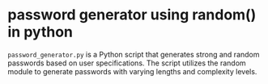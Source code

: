 # password generator using random() in python
`password_generator.py` is a Python script that generates strong and random passwords based on user specifications. The script utilizes the random module to generate passwords with varying lengths and complexity levels. 
